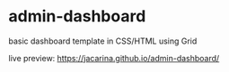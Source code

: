 # admin-dashboard

basic dashboard template in CSS/HTML using Grid

live preview: https://jacarina.github.io/admin-dashboard/
